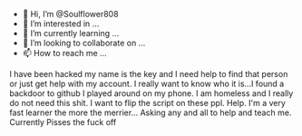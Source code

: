 - 👋 Hi, I’m @Soulflower808
- 👀 I’m interested in ...
- 🌱 I’m currently learning ...
- 💞️ I’m looking to collaborate on ...
- 📫 How to reach me ...

<!---
Soulflower808/Soulflower808 is a ✨ special ✨ repository because its `README.md` (this file) appears on your GitHub profile.
You can click the Preview link to take a look at your changes.
--->
I have been hacked my name is the key and I need help to find that person or just get help with my account. I really want to know who it is...I found a backdoor to github I played around on my phone. 
I am homeless and I really do not need this shit. I want to flip the script on these ppl. Help. I'm a very fast learner the more the merrier... Asking any and all to help and teach me. 
Currently Pisses the fuck off

